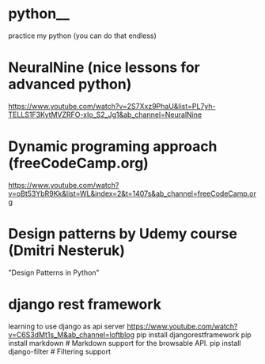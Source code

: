 # python__
practice my python (you can do that endless)

# NeuralNine (nice lessons for advanced python)
https://www.youtube.com/watch?v=2S7Xxz9PhaU&list=PL7yh-TELLS1F3KytMVZRFO-xIo_S2_Jg1&ab_channel=NeuralNine

# Dynamic programing approach (freeCodeCamp.org)
https://www.youtube.com/watch?v=oBt53YbR9Kk&list=WL&index=2&t=1407s&ab_channel=freeCodeCamp.org

# Design patterns by Udemy course (Dmitri Nesteruk)
"Design Patterns in Python" 

# django rest framework
learning to use django as api server
https://www.youtube.com/watch?v=C6S3dMt1s_M&ab_channel=loftblog
pip install djangorestframework
pip install markdown       # Markdown support for the browsable API.
pip install django-filter  # Filtering support 


